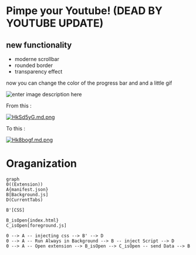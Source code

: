 # Pimpe your Youtube! (DEAD BY YOUTUBE UPDATE)

## new functionality 
- moderne scrollbar
- rounded border
- transparency effect

now you can change the color of the progress bar and and a little gif

![enter image description here](https://zupimages.net/up/23/06/voro.png)

 From this :
 
[![HkSd5yG.md.png](https://iili.io/HkSd5yG.md.png)](https://freeimage.host/i/HkSd5yG)

 To this :

[![Hk8bogf.md.png](https://iili.io/Hk8bogf.md.png)](https://freeimage.host/i/Hk8bogf)

# Oraganization

```mermaid
graph 
0((Extension))
A{manifest.json}
B[Background.js]
D(CurrentTabs)

B'[CSS]

B_isOpen{index.html}
C_isOpen[foreground.js]

0 --> A -- injecting css --> B' --> D
0 --> A -- Run Always in Background --> B -- inject Script --> D
0 --> A -- Open extension --> B_isOpen --> C_isOpen -- send Data --> B
```


